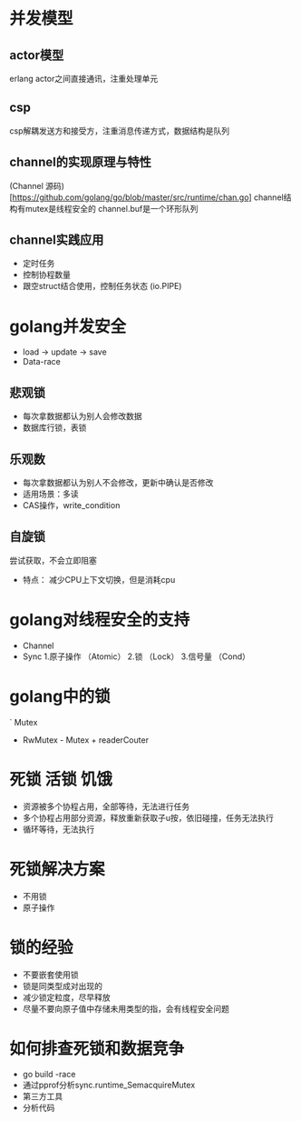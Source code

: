 # 并发模型
## actor模型
erlang actor之间直接通讯，注重处理单元

## csp
csp解耦发送方和接受方，注重消息传递方式，数据结构是队列

## channel的实现原理与特性
(Channel 源码)[https://github.com/golang/go/blob/master/src/runtime/chan.go]
channel结构有mutex是线程安全的
channel.buf是一个环形队列

## channel实践应用
- 定时任务
- 控制协程数量
- 跟空struct结合使用，控制任务状态 (io.PIPE)

# golang并发安全
- load -> update -> save
- Data-race
## 悲观锁
- 每次拿数据都认为别人会修改数据
- 数据库行锁，表锁
## 乐观数
- 每次拿数据都认为别人不会修改，更新中确认是否修改
- 适用场景：多读
- CAS操作，write_condition
## 自旋锁
尝试获取，不会立即阻塞
- 特点： 减少CPU上下文切换，但是消耗cpu

# golang对线程安全的支持
- Channel
- Sync
1.原子操作 （Atomic）
2.锁 （Lock）
3.信号量 （Cond）

# golang中的锁
` Mutex
- RwMutex - Mutex + readerCouter

# 死锁 活锁 饥饿
- 资源被多个协程占用，全部等待，无法进行任务
- 多个协程占用部分资源，释放重新获取子u按，依旧碰撞，任务无法执行
- 循环等待，无法执行

# 死锁解决方案
- 不用锁
- 原子操作

# 锁的经验
- 不要嵌套使用锁
- 锁是同类型成对出现的
- 减少锁定粒度，尽早释放
- 尽量不要向原子值中存储未用类型的指，会有线程安全问题

# 如何排查死锁和数据竞争
- go build -race
- 通过pprof分析sync.runtime_SemacquireMutex
- 第三方工具
- 分析代码
